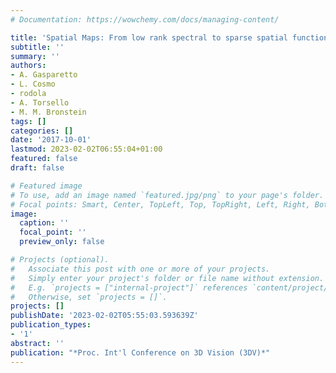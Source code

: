 ```yaml
---
# Documentation: https://wowchemy.com/docs/managing-content/

title: 'Spatial Maps: From low rank spectral to sparse spatial functional representations'
subtitle: ''
summary: ''
authors:
- A. Gasparetto
- L. Cosmo
- rodola
- A. Torsello
- M. M. Bronstein
tags: []
categories: []
date: '2017-10-01'
lastmod: 2023-02-02T06:55:04+01:00
featured: false
draft: false

# Featured image
# To use, add an image named `featured.jpg/png` to your page's folder.
# Focal points: Smart, Center, TopLeft, Top, TopRight, Left, Right, BottomLeft, Bottom, BottomRight.
image:
  caption: ''
  focal_point: ''
  preview_only: false

# Projects (optional).
#   Associate this post with one or more of your projects.
#   Simply enter your project's folder or file name without extension.
#   E.g. `projects = ["internal-project"]` references `content/project/deep-learning/index.md`.
#   Otherwise, set `projects = []`.
projects: []
publishDate: '2023-02-02T05:55:03.593639Z'
publication_types:
- '1'
abstract: ''
publication: "*Proc. Int'l Conference on 3D Vision (3DV)*"
---
```


